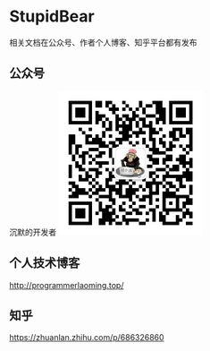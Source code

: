 # StupidBear

相关文档在公众号、作者个人博客、知乎平台都有发布
## 公众号
沉默的开发者
<img src="https://github.com/AelousDing/StupidBear/blob/main/wxqrcode.jpg"/>

## 个人技术博客
http://programmerlaoming.top/

## 知乎
https://zhuanlan.zhihu.com/p/686326860

